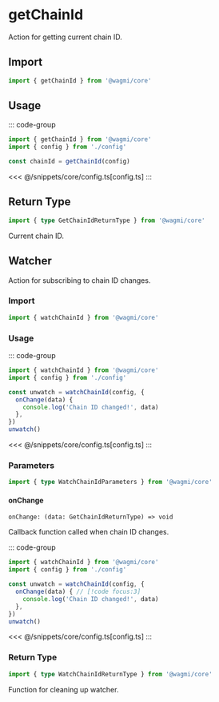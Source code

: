 # getChainId

Action for getting current chain ID.

## Import

```ts
import { getChainId } from '@wagmi/core'
```

## Usage

::: code-group
```ts [index.ts]
import { getChainId } from '@wagmi/core'
import { config } from './config'

const chainId = getChainId(config)
```
<<< @/snippets/core/config.ts[config.ts]
:::

## Return Type

```ts
import { type GetChainIdReturnType } from '@wagmi/core'
```

Current chain ID.

## Watcher

Action for subscribing to chain ID changes.

### Import

```ts
import { watchChainId } from '@wagmi/core'
```

### Usage

::: code-group
```ts [index.ts]
import { watchChainId } from '@wagmi/core'
import { config } from './config'

const unwatch = watchChainId(config, {
  onChange(data) {
    console.log('Chain ID changed!', data)
  },
})
unwatch()
```
<<< @/snippets/core/config.ts[config.ts]
:::

### Parameters

```ts
import { type WatchChainIdParameters } from '@wagmi/core'
```

#### onChange

`onChange: (data: GetChainIdReturnType) => void`

Callback function called when chain ID changes.

::: code-group
```ts [index.ts]
import { watchChainId } from '@wagmi/core'
import { config } from './config'

const unwatch = watchChainId(config, {
  onChange(data) { // [!code focus:3]
    console.log('Chain ID changed!', data)
  },
})
unwatch()
```
<<< @/snippets/core/config.ts[config.ts]
:::

### Return Type

```ts
import { type WatchChainIdReturnType } from '@wagmi/core'
```

Function for cleaning up watcher.